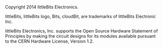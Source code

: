 Copyright 2014 littleBits Electronics.

littleBits, littleBits logo, Bits, cloudBit, are trademarks of littleBits Electronic Inc. 

littleBits Electronics, Inc. supports the Open Source Hardware Statement of Principles by making the circuit designs for its modules available pursuant to the CERN Hardware License, Version 1.2.